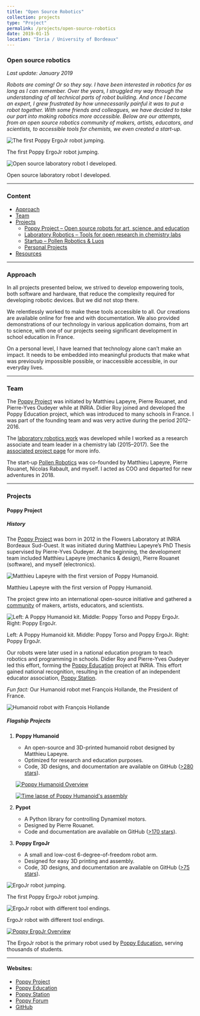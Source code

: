```yaml
---
title: "Open Source Robotics"
collection: projects
type: "Project"
permalink: /projects/open-source-robotics
date: 2019-01-15
location: "Inria / University of Bordeaux"
---
```


### Open source robotics
_Last update: January 2019_

*Robots are coming! Or so they say. I have been interested in robotics for as long as I can remember. Over the years, I struggled my way through the understanding of all technical parts of robot building. And once I became an expert, I grew frustrated by how unnecessarily painful it was to put a robot together. With some friends and colleagues, we have decided to take our part into making robotics more accessible. Below are our attempts, from an open source robotics community of makers, artists, educators, and scientists, to accessible tools for chemists, we even created a start-up.*

![The first Poppy ErgoJr robot jumping.](https://jgrizou.com/wp-content/uploads/2022/11/poppy_ergojr_jumping-1.gif)
<figcaption>The first Poppy ErgoJr robot jumping.</figcaption>

![Open source laboratory robot I developed.](https://jgrizou.com/wp-content/uploads/2022/11/cronin_dropfactory.gif)
<figcaption>Open source laboratory robot I developed.</figcaption>

---

### Content
- [Approach](#approach)
- [Team](#team)
- [Projects](#projects)
  - [Poppy Project – Open source robots for art, science, and education](#poppy-project)
  - [Laboratory Robotics – Tools for open research in chemistry labs](https://jgrizou.com/projects/open-robotics/#laboratory-robotics)
  - [Startup – Pollen Robotics & Luos](#start-up)
  - [Personal Projects](#personal-projects)
- [Resources](#additional-resources)

---

### Approach
In all projects presented below, we strived to develop empowering tools, both software and hardware, that reduce the complexity required for developing robotic devices. But we did not stop there.

We relentlessly worked to make these tools accessible to all. Our creations are available online for free and with documentation. We also provided demonstrations of our technology in various application domains, from art to science, with one of our projects seeing significant development in school education in France.

On a personal level, I have learned that technology alone can’t make an impact. It needs to be embedded into meaningful products that make what was previously impossible possible, or inaccessible accessible, in our everyday lives.

---

### Team
The [Poppy Project](https://jgrizou.github.io/website/projects/open_robotics/#poppy-project) was initiated by Matthieu Lapeyre, Pierre Rouanet, and Pierre-Yves Oudeyer while at INRIA. Didier Roy joined and developed the Poppy Education project, which was introduced to many schools in France. I was part of the founding team and was very active during the period 2012–2016.

The [laboratory robotics work](https://jgrizou.github.io/website/projects/open_robotics/#laboratory-robotics) was developed while I worked as a research associate and team leader in a chemistry lab (2015–2017). See the [associated project page](https://jgrizou.github.io/website/projects/chemobot) for more info.

The start-up [Pollen Robotics](https://jgrizou.github.io/website/projects/open_robotics/#start-up) was co-founded by Matthieu Lapeyre, Pierre Rouanet, Nicolas Rabault, and myself. I acted as COO and departed for new adventures in 2018.

---

### Projects

#### Poppy Project

##### History
The [Poppy Project](https://www.poppy-project.org/en/) was born in 2012 in the Flowers Laboratory at INRIA Bordeaux Sud-Ouest. It was initiated during Matthieu Lapeyre’s PhD Thesis supervised by Pierre-Yves Oudeyer. At the beginning, the development team included Matthieu Lapeyre (mechanics & design), Pierre Rouanet (software), and myself (electronics).

![Matthieu Lapeyre with the first version of Poppy Humanoid.](https://jgrizou.com/wp-content/uploads/2022/11/poppy_matthieu.jpg)
<figcaption>Matthieu Lapeyre with the first version of Poppy Humanoid.</figcaption>

The project grew into an international open-source initiative and gathered a [community](https://forum.poppy-project.org/) of makers, artists, educators, and scientists.

![Left: A Poppy Humanoid kit. Middle: Poppy Torso and Poppy ErgoJr. Right: Poppy ErgoJr.](https://jgrizou.com/wp-content/uploads/2022/11/poppy_family-1.png)
<figcaption>Left: A Poppy Humanoid kit. Middle: Poppy Torso and Poppy ErgoJr. Right: Poppy ErgoJr.</figcaption>

Our robots were later used in a national education program to teach robotics and programming in schools. Didier Roy and Pierre-Yves Oudeyer led this effort, forming the [Poppy Education](https://www.poppy-education.org/) project at INRIA. This effort gained national recognition, resulting in the creation of an independent educator association, [Poppy Station](https://www.poppystation.org/).

*Fun fact:* Our Humanoid robot met François Hollande, the President of France.

![Humanoid robot with François Hollande](https://jgrizou.com/wp-content/uploads/2022/11/poppy_president.jpeg)

##### Flagship Projects
1. **Poppy Humanoid**
   - An open-source and 3D-printed humanoid robot designed by Matthieu Lapeyre.
   - Optimized for research and education purposes.
   - Code, 3D designs, and documentation are available on GitHub ([>280 stars](https://github.com/poppy-project/poppy-humanoid)).

   [![Poppy Humanoid Overview](https://img.youtube.com/vi/qs6-Ei8K8iY/0.jpg)](https://www.youtube.com/watch?v=qs6-Ei8K8iY)

   [![Time lapse of Poppy Humanoid's assembly](https://img.youtube.com/vi/wvu1SD-FM60/0.jpg)](https://www.youtube.com/watch?v=wvu1SD-FM60)

2. **Pypot**
   - A Python library for controlling Dynamixel motors.
   - Designed by Pierre Rouanet.
   - Code and documentation are available on GitHub ([>170 stars](https://github.com/poppy-project/pypot)).

3. **Poppy ErgoJr**
   - A small and low-cost 6-degree-of-freedom robot arm.
   - Designed for easy 3D printing and assembly.
   - Code, 3D designs, and documentation are available on GitHub ([>75 stars](https://github.com/poppy-project/poppy-ergo-jr)).

![ErgoJr robot jumping.](https://jgrizou.com/wp-content/uploads/2022/11/poppy_ergojr_jumping-300x300.gif)
<figcaption>The first Poppy ErgoJr robot jumping.</figcaption>

![ErgoJr robot with different tool endings.](https://jgrizou.com/wp-content/uploads/2022/11/ergojr_variation.jpg)
<figcaption>ErgoJr robot with different tool endings.</figcaption>

[![Poppy ErgoJr Overview](https://img.youtube.com/vi/cXHeD8XeZTc/0.jpg)](https://www.youtube.com/watch?v=cXHeD8XeZTc)

The ErgoJr robot is the primary robot used by [Poppy Education](https://www.poppy-education.org/), serving thousands of students.

---

#### Websites:
- [Poppy Project](https://www.poppy-project.org/en/)
- [Poppy Education](https://www.poppy-education.org/)
- [Poppy Station](https://www.poppystation.org/)
- [Poppy Forum](https://forum.poppy-project.org/)
- [GitHub](https://github.com/poppy-project)
